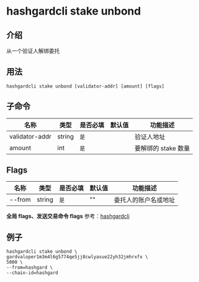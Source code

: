# hashgardcli stake unbond

## 介绍

从一个验证人解绑委托

## 用法

```
hashgardcli stake unbond [validator-addr] [amount] [flags]
```

## 子命令

| 名称           | 类型   | 是否必填 | 默认值 | 功能描述            |
| -------------- | ------ | -------- | ------ | ------------------- |
| validator-addr | string | `是`     |        | 验证人地址          |
| amount         | int    | `是`     |        | 要解绑的 stake 数量 |

## Flags

| 名称   | 类型   | 是否必填 | 默认值 | 功能描述             |
| ------ | ------ | -------- | ------ | -------------------- |
| --from | string | `是`     | ""     | 委托人的账户名或地址 |

**全局 flags、发送交易命令 flags** 参考：[hashgardcli](../README.md)

## 例子

```shell
hashgardcli stake unbond \
gardvaloper1m3m4l6g5774qe5jj8cwlyasue22yh32jmhrxfx \
5000 \
--from=hashgard \
--chain-id=hashgard
```
